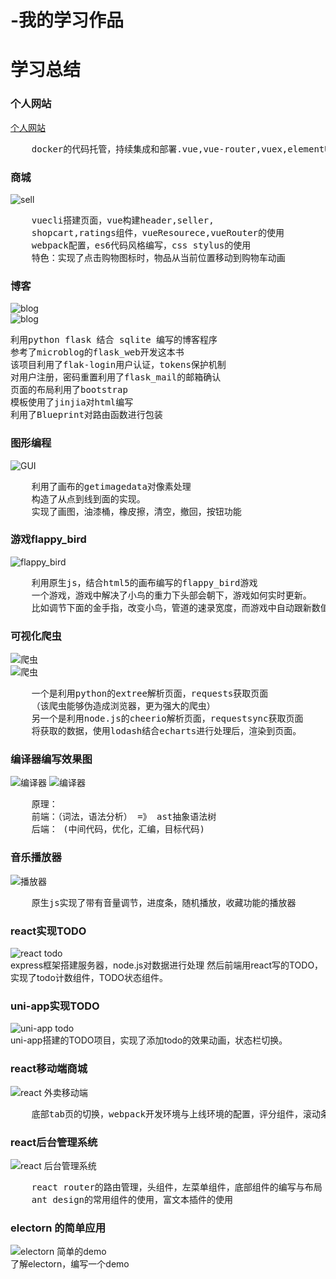 # -我的学习作品

# __学习总结__
### 个人网站
[个人网站](http://49.234.21.254:9000/)<br>
<pre>
	docker的代码托管，持续集成和部署.vue,vue-router,vuex,elementUi进行前端的搭建.通过python爬虫mock数据. python flask, mysql编写后端接口.
</pre>

### 商城
![sell](./images/sell.gif)			
<pre>
	vuecli搭建页面，vue构建header,seller,
	shopcart,ratings组件，vueResourece,vueRouter的使用
	webpack配置，es6代码风格编写，css stylus的使用
	特色：实现了点击购物图标时，物品从当前位置移动到购物车动画
</pre>

### 博客
![blog](./images/myblog.gif)    
![blog](./images/v2ex.gif)`			`
<pre>
利用python flask 结合 sqlite 编写的博客程序
参考了microblog的flask_web开发这本书
该项目利用了flak-login用户认证，tokens保护机制
对用户注册，密码重置利用了flask_mail的邮箱确认
页面的布局利用了bootstrap
模板使用了jinjia对html编写
利用了Blueprint对路由函数进行包装
</pre>

### 图形编程
![GUI](./images/GUI.gif)
<pre>
	利用了画布的getimagedata对像素处理
	构造了从点到线到面的实现。
	实现了画图，油漆桶，橡皮擦，清空，撤回，按钮功能
</pre>

### 游戏flappy_bird
![flappy_bird](./images/flappyBird.gif)    
<pre>
	利用原生js，结合html5的画布编写的flappy_bird游戏
	一个游戏，游戏中解决了小鸟的重力下头部会朝下，游戏如何实时更新。
	比如调节下面的金手指，改变小鸟，管道的速录宽度，而游戏中自动跟新数值
</pre>

### 可视化爬虫
![爬虫](./images/豆瓣爬虫.png)    
![爬虫](./images/数据可视化.gif)    
<pre>
	一个是利用python的extree解析页面，requests获取页面
	（该爬虫能够伪造成浏览器，更为强大的爬虫）
	另一个是利用node.js的cheerio解析页面，requestsync获取页面
	将获取的数据，使用lodash结合echarts进行处理后，渲染到页面。
</pre>

### 编译器编写效果图     
![编译器](./images/编译原理(1).png)
![编译器](./images/编译原理(2).png)
<pre>
	原理：
	前端：（词法，语法分析） =》 ast抽象语法树
	后端： (中间代码，优化，汇编，目标代码)
</pre>

### 音乐播放器
![播放器](./images/player.gif)          
<pre>
	原生js实现了带有音量调节，进度条，随机播放，收藏功能的播放器
</pre>

### react实现TODO
![react todo](./images/todo.gif)     
express框架搭建服务器，node.js对数据进行处理
然后前端用react写的TODO，实现了todo计数组件，TODO状态组件。

### uni-app实现TODO
![uni-app todo](./images/uniapp-todo.gif)  
uni-app搭建的TODO项目，实现了添加todo的效果动画，状态栏切换。

### react移动端商城
![react 外卖移动端](./images/react外卖移动端.gif)     
<pre>
	底部tab页的切换，webpack开发环境与上线环境的配置，评分组件，滚动条组件，导航条等组件的实现。结合redux编写详情页，首页，分类页
</pre>

### react后台管理系统
![react 后台管理系统](./images/react管理系统.gif)<br>
<pre>
	react router的路由管理，头组件，左菜单组件，底部组件的编写与布局
	ant design的常用组件的使用，富文本插件的使用
</pre>

### electorn 的简单应用
![electorn 简单的demo](./images/electornDemo.gif)<br>
了解electorn，编写一个demo
